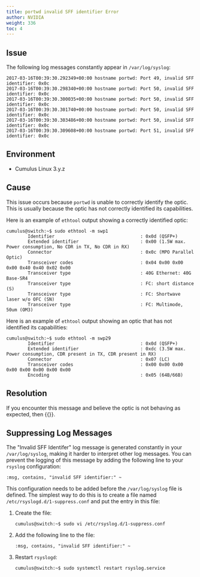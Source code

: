 ```yaml
---
title: portwd invalid SFF identifier Error
author: NVIDIA
weight: 336
toc: 4
---
```


## Issue

The following log messages constantly appear in `/var/log/syslog`:

    2017-03-16T00:39:30.292349+00:00 hostname portwd: Port 49, invalid SFF identifier: 0x0c
    2017-03-16T00:39:30.298340+00:00 hostname portwd: Port 50, invalid SFF identifier: 0x0c
    2017-03-16T00:39:30.300035+00:00 hostname portwd: Port 50, invalid SFF identifier: 0x0c
    2017-03-16T00:39:30.301740+00:00 hostname portwd: Port 50, invalid SFF identifier: 0x0c
    2017-03-16T00:39:30.303486+00:00 hostname portwd: Port 50, invalid SFF identifier: 0x0c
    2017-03-16T00:39:30.309608+00:00 hostname portwd: Port 51, invalid SFF identifier: 0x0c

## Environment

- Cumulus Linux 3.y.z

## Cause

This issue occurs because `portwd` is unable to correctly identify the optic. This is usually because the optic has not correctly identified its capabilities.

Here is an example of `ethtool` output showing a correctly identified optic:

    cumulus@switch:~$ sudo ethtool -m swp1
            Identifier                                : 0x0d (QSFP+)
            Extended identifier                       : 0x00 (1.5W max. Power consumption, No CDR in TX, No CDR in RX)
            Connector                                 : 0x0c (MPO Parallel Optic)
            Transceiver codes                         : 0x04 0x00 0x00 0x00 0x40 0x40 0x02 0x00
            Transceiver type                          : 40G Ethernet: 40G Base-SR4
            Transceiver type                          : FC: short distance (S)
            Transceiver type                          : FC: Shortwave laser w/o OFC (SN)
            Transceiver type                          : FC: Multimode, 50um (OM3)

Here is an example of `ethtool` output showing an optic that has not identified its capabilities:

    cumulus@switch:~$ sudo ethtool -m swp29
            Identifier                                : 0x0d (QSFP+)
            Extended identifier                       : 0xdc (3.5W max. Power consumption, CDR present in TX, CDR present in RX)
            Connector                                 : 0x07 (LC)
            Transceiver codes                         : 0x00 0x00 0x00 0x00 0x00 0x00 0x00 0x00
            Encoding                                  : 0x05 (64B/66B)

## Resolution

If you encounter this message and believe the optic is not behaving as expected, then {{<exlink url="https://support.mellanox.com/s/contact-support-page" text="NVIDIA Cumulus support team">}}.

## Suppressing Log Messages

The "Invalid SFF Identifer" log message is generated constantly in your `/var/log/syslog`, making it harder to interpret other log messages. You can prevent the logging of this message by adding the following line to your `rsyslog` configuration:

    :msg, contains, "invalid SFF identifier:" ~

This configuration needs to be added before the `/var/log/syslog` file is defined. The simplest way to do this is to create a file named `/etc/rsyslogd.d/1-suppress.conf` and put the entry in this file:

1.  Create the file:  

        cumulus@switch:~$ sudo vi /etc/rsyslog.d/1-suppress.conf

2.  Add the following line to the file:  

        :msg, contains, "invalid SFF identifier:" ~

3.  Restart `rsyslogd`:  

        cumulus@switch:~$ sudo systemctl restart rsyslog.service
